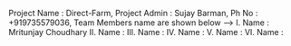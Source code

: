 Project Name : Direct-Farm,
Project Admin : Sujay Barman, Ph No : +919735579036,
Team Members name are shown below -->
I. Name : Mritunjay Choudhary
II. Name :
III. Name :
IV. Name :
V. Name :
VI. Name :




